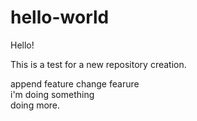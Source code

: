 # hello-world

Hello!

This is a test for a new repository creation.

append feature
change fearure
<br>
i'm doing something
<br>
doing more.
<br>
